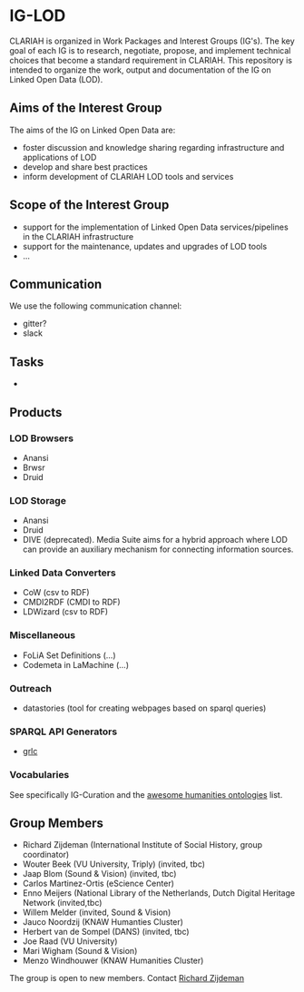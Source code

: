 # IG-LOD
CLARIAH is organized in Work Packages and Interest Groups (IG's). The key goal of each IG is to research, negotiate, propose, and implement technical choices that become a standard requirement in CLARIAH. This repository is intended to organize the work, output and documentation of the IG on Linked Open Data (LOD).

## Aims of the Interest Group

The aims of the IG on Linked Open Data are:

- foster discussion and knowledge sharing regarding infrastructure and applications of LOD
- develop and share best practices
- inform development of CLARIAH LOD tools and services

## Scope of the Interest Group

- support for the implementation of Linked Open Data services/pipelines in the CLARIAH infrastructure
- support for the maintenance, updates and upgrades of LOD tools
- ...

## Communication

We use the following communication channel:
- gitter?
- slack

## Tasks
- 

## Products

### LOD Browsers
- Anansi
- Brwsr
- Druid

### LOD Storage
- Anansi
- Druid
- DIVE (deprecated). Media Suite aims for a hybrid approach where LOD can provide an auxiliary mechanism for connecting information sources. 

### Linked Data Converters
- CoW (csv to RDF)
- CMDI2RDF (CMDI to RDF)
- LDWizard (csv to RDF)

### Miscellaneous
- FoLiA Set Definitions (...)
- Codemeta in LaMachine (...)

### Outreach
- datastories (tool for creating webpages based on sparql queries)

### SPARQL API Generators
- [grlc](grlc.io)

### Vocabularies
See specifically IG-Curation and the [awesome humanities ontologies](https://github.com/CLARIAH/awesome-humanities-ontologies) list. 


## Group Members
- Richard Zijdeman (International Institute of Social History, group coordinator)
- Wouter Beek (VU University, Triply) (invited, tbc)
- Jaap Blom (Sound & Vision) (invited, tbc)
- Carlos Martinez-Ortis (eScience Center)
- Enno Meijers (National Library of the Netherlands, Dutch Digital Heritage Network (invited,tbc)
- Willem Melder (invited, Sound & Vision)
- Jauco Noordzij (KNAW Humanties Cluster)
- Herbert van de Sompel (DANS) (invited, tbc)
- Joe Raad (VU University)
- Mari Wigham (Sound & Vision)
- Menzo Windhouwer (KNAW Humanities Cluster)


The group is open to new members. Contact [Richard Zijdeman](https://github.com/rlzijdeman)
